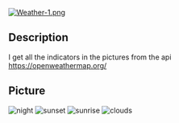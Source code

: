 <a href="https://wampi.ru/image/RQRiVGa"><img src="https://ie.wampi.ru/2022/08/26/Weather-1.png" alt="Weather-1.png" border="0"></a>

## Description

I get all the indicators in the pictures from the api https://openweathermap.org/

## Picture

![night](https://ie.wampi.ru/2022/08/26/imaged2eeb4e8797a084a.png)
![sunset](https://im.wampi.ru/2022/08/26/imageafae10c1a0cb525a.png)
![sunrise](https://im.wampi.ru/2022/08/26/image60a23bff0166236f.png)
![clouds](https://im.wampi.ru/2022/08/26/imagec76b2339f1d47141.png)
